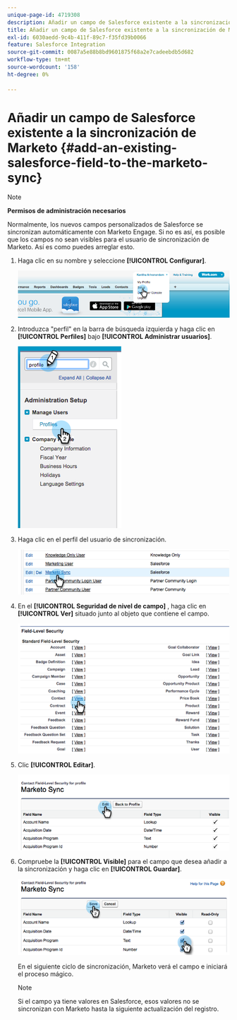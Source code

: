 ```yaml
---
unique-page-id: 4719308
description: Añadir un campo de Salesforce existente a la sincronización de Marketo - Documentos de Marketo - Documentación del producto
title: Añadir un campo de Salesforce existente a la sincronización de Marketo
exl-id: 6030aedd-9c4b-411f-89c7-f35fd39b0066
feature: Salesforce Integration
source-git-commit: 0087a5e88b8bd9601875f68a2e7cadeebdb5d682
workflow-type: tm+mt
source-wordcount: '158'
ht-degree: 0%

---
```


# Añadir un campo de Salesforce existente a la sincronización de Marketo {#add-an-existing-salesforce-field-to-the-marketo-sync}

>[!NOTE]
>
>**Permisos de administración necesarios**

Normalmente, los nuevos campos personalizados de Salesforce se sincronizan automáticamente con Marketo Engage. Si no es así, es posible que los campos no sean visibles para el usuario de sincronización de Marketo. Así es como puedes arreglar esto.

1. Haga clic en su nombre y seleccione **[!UICONTROL Configurar]**.

   ![](assets/add-an-existing-salesforce-field-to-the-marketo-sync-1.png)

1. Introduzca &quot;perfil&quot; en la barra de búsqueda izquierda y haga clic en **[!UICONTROL Perfiles]** bajo **[!UICONTROL Administrar usuarios]**.

   ![](assets/add-an-existing-salesforce-field-to-the-marketo-sync-2.png)

1. Haga clic en el perfil del usuario de sincronización.

   ![](assets/add-an-existing-salesforce-field-to-the-marketo-sync-3.png)

1. En el **[!UICONTROL Seguridad de nivel de campo]** , haga clic en **[!UICONTROL Ver]** situado junto al objeto que contiene el campo.

   ![](assets/add-an-existing-salesforce-field-to-the-marketo-sync-4.png)

1. Clic **[!UICONTROL Editar]**.

   ![](assets/add-an-existing-salesforce-field-to-the-marketo-sync-5.png)

1. Compruebe la **[!UICONTROL Visible]** para el campo que desea añadir a la sincronización y haga clic en **[!UICONTROL Guardar]**.

   ![](assets/add-an-existing-salesforce-field-to-the-marketo-sync-6.png)

   En el siguiente ciclo de sincronización, Marketo verá el campo e iniciará el proceso mágico.

   >[!NOTE]
   >
   > Si el campo ya tiene valores en Salesforce, esos valores no se sincronizan con Marketo hasta la siguiente actualización del registro.
